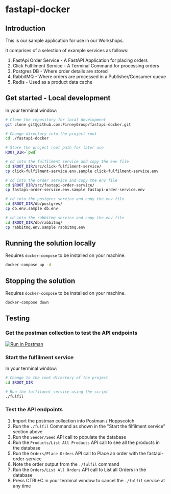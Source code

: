 # fastapi-docker

## Introduction
This is our sample application for use in our Workshops. 

It comprises of a selection of example services as follows:
1. FastApi Order Service - A FastAPI Application for placing orders
1. Click Fulfilment Service - A Terminal Command for processing orders
1. Postgres DB - Where order details are stored
1. RabbitMQ - Where orders are processed in a Publisher/Consumer queue
1. Redis - Used as a product data cache

## Get started - Local development
In your terminal window:
```bash
# Clone the repository for local development
git clone git@github.com:FirneyGroup/fastapi-docker.git 

# Change directory into the project root
cd ./fastapi-docker

# Store the project root path for later use
ROOT_DIR=`pwd`

# cd into the fulfilment service and copy the env file
cd $ROOT_DIR/src/click-fulfilment-service/
cp click-fulfilment-service.env.sample click-fulfilment-service.env

# cd into the order service and copy the env file
cd $ROOT_DIR/src/fastapi-order-service/
cp fastapi-order-service.env.sample fastapi-order-service.env

# cd into the postgres service and copy the env file
cd $ROOT_DIR/db/postgres/
cp db.env.sample db.env

# cd into the rabbitmq service and copy the env file
cd $ROOT_DIR/db/rabbitmq/
cp rabbitmq.env.sample rabbitmq.env
```

## Running the solution locally
Requires `docker-compose` to be installed on your machine.
```bash
docker-compose up -d
```

## Stopping the solution
Requires `docker-compose` to be installed on your machine.
```bash
docker-compose down
```

## Testing 
### Get the postman collection to test the API endpoints
[![Run in Postman](https://run.pstmn.io/button.svg)](https://app.getpostman.com/run-collection/20376310-635c1e5b-4153-4b2e-ac93-053a86751faa?action=collection%2Ffork&source=rip_markdown&collection-url=entityId%3D20376310-635c1e5b-4153-4b2e-ac93-053a86751faa%26entityType%3Dcollection%26workspaceId%3D9c39c5c7-49cd-43ca-ad2a-6d19d0a317b6#?env%5BLocal%5D=W3sia2V5IjoiaG9zdG5hbWUiLCJ2YWx1ZSI6Imh0dHA6Ly8wLjAuMC4wOjgwMDEiLCJlbmFibGVkIjp0cnVlLCJ0eXBlIjoiZGVmYXVsdCIsInNlc3Npb25WYWx1ZSI6Imh0dHA6Ly8wLjAuMC4wOjgwMDEiLCJzZXNzaW9uSW5kZXgiOjB9XQ==)


### Start the fulfilment service
In your terminal window:
```bash
# Change to the root directory of the project
cd $ROOT_DIR

# Run the fulfilment service using the script
./fulfil
```

### Test the API endpoints

1. Import the postman collection into Postman / Hoppscotch
1. Run the `./fulfil` Command as shown in the "Start the filfilment service" section above
1. Run the `Seeder/Seed` API call to populate the database
1. Run the `Products/List All Products` API call to see all the products in the database
1. Run the `Orders/Place Orders` API call to Place an order with the fastapi-order-service
1. Note the order output from the `./fulfil` command
1. Run the `Orders/List All Orders` API call to List all Orders in the database
1. Press CTRL+C in your terminal window to cancel the `./fulfil` service at any time
